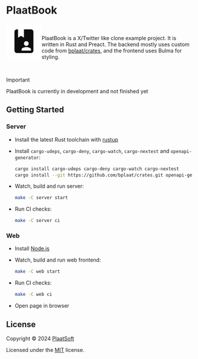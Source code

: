 # PlaatBook

<div>
<img align="left" src="web/public/images/icon-192x192.png" width="96" height="96" />
<br/>
<p>
    PlaatBook is a X/Twitter like clone example project. It is written in Rust and Preact. The backend mostly uses custom code from <a href="https://github.com/bplaat/crates">bplaat/crates</a>, and the frontend uses Bulma for styling.
</p>
<br/>
</div>

> [!IMPORTANT]
> PlaatBook is currently in development and not finished yet

## Getting Started

### Server

-   Install the latest Rust toolchain with [rustup](https://rustup.rs/)
-   Install `cargo-udeps`, `cargo-deny`, `cargo-watch`, `cargo-nextest` and `openapi-generator`:

    ```sh
    cargo install cargo-udeps cargo-deny cargo-watch cargo-nextest
    cargo install --git https://github.com/bplaat/crates.git openapi-generator
    ```

-   Watch, build and run server:

    ```sh
    make -C server start
    ```

-   Run CI checks:

    ```sh
    make -C server ci
    ```

### Web

-   Install [Node.js](https://nodejs.org/en/download)
-   Watch, build and run web frontend:

    ```sh
    make -C web start
    ```

-   Run CI checks:

    ```sh
    make -C web ci
    ```

-   Open page in browser

## License

Copyright © 2024 [PlaatSoft](https://www.plaatsoft.nl/)

Licensed under the [MIT](LICENSE) license.
